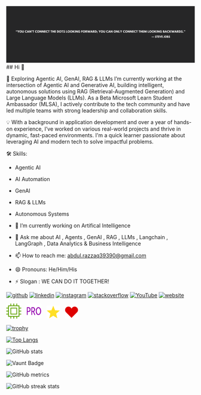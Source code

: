 <img src="https://github.com/razzaq-99/razzaq-99/blob/main/cover.png">
## Hi 👋

🚀 Exploring Agentic AI, GenAI, RAG & LLMs
I’m currently working at the intersection of Agentic AI and Generative AI, building intelligent, autonomous solutions using RAG (Retrieval-Augmented Generation) and Large Language Models (LLMs). As a Beta Microsoft Learn Student Ambassador (MLSA), I actively contribute to the tech community and have led multiple teams with strong leadership and collaboration skills.

💡 With a background in application development and over a year of hands-on experience, I’ve worked on various real-world projects and thrive in dynamic, fast-paced environments. I'm a quick learner passionate about leveraging AI and modern tech to solve impactful problems.

🛠️ Skills:
- Agentic AI
- AI Automation
- GenAI
- RAG & LLMs
- Autonomous Systems



- 🔭 I’m currently working on Artifical Intelligence
- 💬 Ask me about AI , Agents , GenAI , RAG , LLMs , Langchain , LangGraph , Data Analytics & Business Intelligence 
- 📫 How to reach me: abdul.razzaq39390@gmail.com 
- 😄 Pronouns: He/Him/His 
- ⚡ Slogan : WE CAN DO IT TOGETHER!


[<img src='https://cdn.jsdelivr.net/npm/simple-icons@3.0.1/icons/github.svg' alt='github' height='40'>](https://github.com/razzaq-99)  [<img src='https://cdn.jsdelivr.net/npm/simple-icons@3.0.1/icons/linkedin.svg' alt='linkedin' height='40'>](https://www.linkedin.com/in/abdul-razzaq-851715251/)  [<img src='https://cdn.jsdelivr.net/npm/simple-icons@3.0.1/icons/instagram.svg' alt='instagram' height='40'>](https://www.instagram.com/abrzk_._/)  [<img src='https://cdn.jsdelivr.net/npm/simple-icons@3.0.1/icons/stackoverflow.svg' alt='stackoverflow' height='40'>](https://stackoverflow.com/users/21509155)  [<img src='https://cdn.jsdelivr.net/npm/simple-icons@3.0.1/icons/youtube.svg' alt='YouTube' height='40'>](https://www.youtube.com/channel/@CodeProduct)  [<img src='https://cdn.jsdelivr.net/npm/simple-icons@3.0.1/icons/icloud.svg' alt='website' height='40'>](https://personal-website-azure-xi.vercel.app/)  


<a href='https://docs.github.com/en/developers'><img src='https://raw.githubusercontent.com/acervenky/animated-github-badges/master/assets/devbadge.gif' width='40' height='40'></a> <a href='https://github.com/pricing'><img src='https://raw.githubusercontent.com/acervenky/animated-github-badges/master/assets/pro.gif' width='40' height='40'></a> <a href='https://stars.github.com/'><img src='https://raw.githubusercontent.com/acervenky/animated-github-badges/master/assets/starbadge.gif' width='35' height='35'></a> <a href='https://docs.github.com/en/github/supporting-the-open-source-community-with-github-sponsors'><img src='https://raw.githubusercontent.com/acervenky/animated-github-badges/master/assets/sponsorbadge.gif' width='35' height='35'></a> 

[![trophy](https://github-profile-trophy.vercel.app/?username=razzaq-99)](https://github.com/ryo-ma/github-profile-trophy)

[![Top Langs](https://github-readme-stats.vercel.app/api/top-langs/?username=razzaq-99)](https://github.com/anuraghazra/github-readme-stats)

![GitHub stats](https://github-readme-stats.vercel.app/api?username=razzaq-99&show_icons=true)  

![Vaunt Badge](https://api.vaunt.dev/v1/github/entities/razzaq-99/contributions?format=svg&private=false)  

![GitHub metrics](https://metrics.lecoq.io/razzaq-99)  

![GitHub streak stats](https://streak-stats.demolab.com/?user=razzaq-99)  

